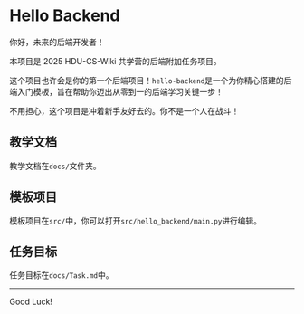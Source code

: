 # Hello Backend

你好，未来的后端开发者！

本项目是 2025 HDU-CS-Wiki 共学营的后端附加任务项目。

这个项目也许会是你的第一个后端项目！`hello-backend`是一个为你精心搭建的后端入门模板，旨在帮助你迈出从零到一的后端学习关键一步！

不用担心，这个项目是冲着新手友好去的。你不是一个人在战斗！

## 教学文档

教学文档在`docs/`文件夹。

## 模板项目

模板项目在`src/`中，你可以打开`src/hello_backend/main.py`进行编辑。

## 任务目标

任务目标在`docs/Task.md`中。

---

Good Luck!

